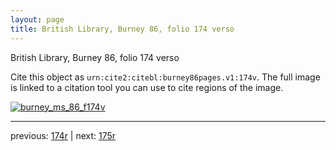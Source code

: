 ```yaml
---
layout: page
title: British Library, Burney 86, folio 174 verso
---
```


British Library, Burney 86, folio 174 verso

Cite this object as `urn:cite2:citebl:burney86pages.v1:174v`.  The full image is linked to a citation tool you can use to cite regions of the image.

[![burney_ms_86_f174v](http://www.homermultitext.org/iipsrv?IIIF=/project/homer/pyramidal/deepzoom/citebl/burney86imgs/v1/burney_ms_86_f174v.tif/full/800,/0/default.jpg)](http://www.homermultitext.org/ict2/?urn=urn:cite2:citebl:burney86imgs.v1:burney_ms_86_f174v) 

---

previous:  [174r](../174r/) | next: [175r](../175r/)